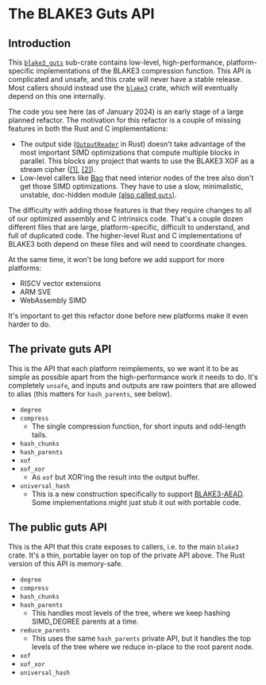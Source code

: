 # The BLAKE3 Guts API

## Introduction

This [`blake3_guts`](https://crates.io/crates/blake3_guts) sub-crate contains
low-level, high-performance, platform-specific implementations of the BLAKE3
compression function. This API is complicated and unsafe, and this crate will
never have a stable release. Most callers should instead use the
[`blake3`](https://crates.io/crates/blake3) crate, which will eventually depend
on this one internally.

The code you see here (as of January 2024) is an early stage of a large planned
refactor. The motivation for this refactor is a couple of missing features in
both the Rust and C implementations:

- The output side
  ([`OutputReader`](https://docs.rs/blake3/latest/blake3/struct.OutputReader.html)
  in Rust) doesn't take advantage of the most important SIMD optimizations that
  compute multiple blocks in parallel. This blocks any project that wants to
  use the BLAKE3 XOF as a stream cipher
  ([[1]](https://github.com/oconnor663/bessie),
  [[2]](https://github.com/oconnor663/blake3_aead)).
- Low-level callers like [Bao](https://github.com/oconnor663/bao) that need
  interior nodes of the tree also don't get those SIMD optimizations. They have
  to use a slow, minimalistic, unstable, doc-hidden module [(also called
  `guts`)](https://github.com/BLAKE3-team/BLAKE3/blob/master/src/guts.rs).

The difficulty with adding those features is that they require changes to all
of our optimized assembly and C intrinsics code. That's a couple dozen
different files that are large, platform-specific, difficult to understand, and
full of duplicated code. The higher-level Rust and C implementations of BLAKE3
both depend on these files and will need to coordinate changes.

At the same time, it won't be long before we add support for more platforms:

- RISCV vector extensions
- ARM SVE
- WebAssembly SIMD

It's important to get this refactor done before new platforms make it even
harder to do.

## The private guts API

This is the API that each platform reimplements, so we want it to be as simple
as possible apart from the high-performance work it needs to do. It's
completely `unsafe`, and inputs and outputs are raw pointers that are allowed
to alias (this matters for `hash_parents`, see below).

- `degree`
- `compress`
    - The single compression function, for short inputs and odd-length tails.
- `hash_chunks`
- `hash_parents`
- `xof`
- `xof_xor`
    - As `xof` but XOR'ing the result into the output buffer.
- `universal_hash`
    - This is a new construction specifically to support
      [BLAKE3-AEAD](https://github.com/oconnor663/blake3_aead). Some
      implementations might just stub it out with portable code.

## The public guts API

This is the API that this crate exposes to callers, i.e. to the main `blake3`
crate. It's a thin, portable layer on top of the private API above. The Rust
version of this API is memory-safe.

- `degree`
- `compress`
- `hash_chunks`
- `hash_parents`
    - This handles most levels of the tree, where we keep hashing SIMD_DEGREE
      parents at a time.
- `reduce_parents`
    - This uses the same `hash_parents` private API, but it handles the top
      levels of the tree where we reduce in-place to the root parent node.
- `xof`
- `xof_xor`
- `universal_hash`
